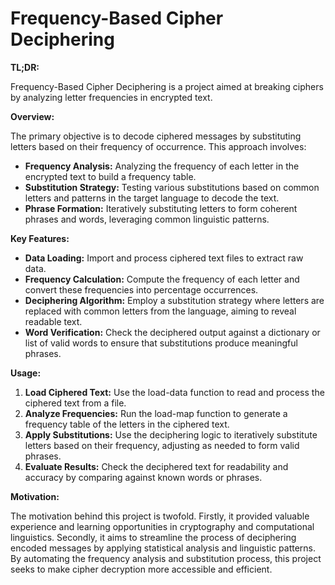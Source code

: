 # Frequency-Based Cipher Deciphering

**TL;DR:**

Frequency-Based Cipher Deciphering is a project aimed at breaking ciphers by analyzing letter frequencies in encrypted text. 

**Overview:**

The primary objective is to decode ciphered messages by substituting letters based on their frequency of occurrence. This approach involves:

* **Frequency Analysis:** Analyzing the frequency of each letter in the encrypted text to build a frequency table.
* **Substitution Strategy:** Testing various substitutions based on common letters and patterns in the target language to decode the text.
* **Phrase Formation:** Iteratively substituting letters to form coherent phrases and words, leveraging common linguistic patterns.

**Key Features:**

* **Data Loading:** Import and process ciphered text files to extract raw data.
* **Frequency Calculation:** Compute the frequency of each letter and convert these frequencies into percentage occurrences.
* **Deciphering Algorithm:** Employ a substitution strategy where letters are replaced with common letters from the language, aiming to reveal readable text.
* **Word Verification:** Check the deciphered output against a dictionary or list of valid words to ensure that substitutions produce meaningful phrases.

**Usage:**

1. **Load Ciphered Text:** Use the load-data function to read and process the ciphered text from a file.
2. **Analyze Frequencies:** Run the load-map function to generate a frequency table of the letters in the ciphered text.
3. **Apply Substitutions:** Use the deciphering logic to iteratively substitute letters based on their frequency, adjusting as needed to form valid phrases.
4. **Evaluate Results:** Check the deciphered text for readability and accuracy by comparing against known words or phrases.

**Motivation:**

The motivation behind this project is twofold. 
Firstly, it provided valuable experience and learning opportunities in cryptography and computational linguistics. 
Secondly, it aims to streamline the process of deciphering encoded messages by applying statistical analysis and linguistic patterns. 
By automating the frequency analysis and substitution process, this project seeks to make cipher decryption more accessible and efficient.
